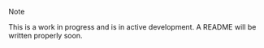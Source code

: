 > [!NOTE]  
> This is a work in progress and is in active development. A README will be written properly soon.
